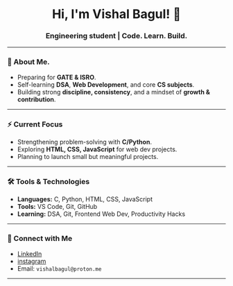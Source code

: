 <h1 align="center">Hi, I'm Vishal Bagul! 🚀</h1>
<h3 align="center">Engineering student | Code. Learn. Build.</h3>

---

### 🧠 About Me.
- Preparing for **GATE & ISRO**.
- Self-learning **DSA**, **Web Development**, and core **CS subjects**.
- Building strong **discipline, consistency**, and a mindset of **growth & contribution**.

---

### ⚡ Current Focus
- Strengthening problem-solving with **C/Python**.
- Exploring **HTML, CSS, JavaScript** for web dev projects.
- Planning to launch small but meaningful projects.

---

### 🛠️ Tools & Technologies
- **Languages:** C, Python, HTML, CSS, JavaScript  
- **Tools:** VS Code, Git, GitHub  
- **Learning:** DSA, Git, Frontend Web Dev, Productivity Hacks
---
### 🔗 Connect with Me
- [LinkedIn](https://www.linkedin.com/in/vishal-bagul)  
- [ instagram ](https://www.instagram.com/vishalbagul.in/)
- Email: `vishalbagul@proton.me`

---


